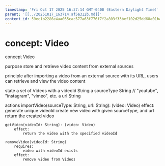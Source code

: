 ```yaml
---
timestamp: 'Fri Oct 17 2025 16:37:14 GMT-0400 (Eastern Daylight Time)'
parent: '[[../20251017_163714.af5a312b.md]]'
content_id: 50ec1b2286e4aa055cac577a63f776f7f2a803f33bef102d25dd68a01bacba7b
---
```


# concept: Video

concept Video

purpose
store and retrieve video content from external sources

principle
after importing a video from an external source with its URL,
users can retrieve and view the video content

state
a set of Videos with
a videoId String
a sourceType String  // "youtube", "instagram", "vimeo", etc.
a url String

actions
importVideo(sourceType: String, url: String): (video: Video)
effect:
generate unique videoId
create new video with given sourceType, and url
return the created video

```
getVideo(videoId: String): (video: Video)
    effect:
        return the video with the specified videoId

removeVideo(videoId: String)
    requires:
        video with videoId exists
    effect:
        remove video from Videos
```

